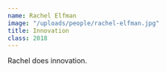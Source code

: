 ```yaml
---
name: Rachel Elfman
image: "/uploads/people/rachel-elfman.jpg"
title: Innovation
class: 2018
---
```


Rachel does innovation.
